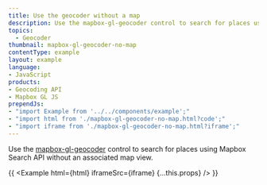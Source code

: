 ```yaml
---
title: Use the geocoder without a map
description: Use the mapbox-gl-geocoder control to search for places using Mapbox Search API without an associated map view.
topics:
  - Geocoder
thumbnail: mapbox-gl-geocoder-no-map
contentType: example
layout: example
language:
- JavaScript
products:
- Geocoding API
- Mapbox GL JS
prependJs:
- "import Example from '../../components/example';"
- "import html from './mapbox-gl-geocoder-no-map.html?code';"
- "import iframe from './mapbox-gl-geocoder-no-map.html?iframe';"
---
```


Use the [mapbox-gl-geocoder](https://github.com/mapbox/mapbox-gl-geocoder) control to search for places using Mapbox Search API without an associated map view.

{{ <Example html={html} iframeSrc={iframe} {...this.props} /> }}
